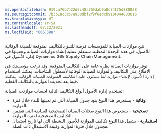 ```yaml
---
ms.openlocfilehash: 919ca76b7b22d6c48a750dab0a8c74875d880028
ms.sourcegitcommit: 7b3b18c3cb7e930dbf2f9f6edcb9108044033616
ms.translationtype: HT
ms.contentlocale: ar-SA
ms.lasthandoff: 07/22/2021
ms.locfileid: "6667398"
---
```

تتيح موازنات الصيانة للمؤسسات فرصة للتنبؤ بالتكاليف المتوقعة للصيانة الوقائية للأصول. في هذه الوحدة النمطية، ستتعلم عملية إنشاء موازنات الصيانة وتحديثها في إدارة الأصول في Dynamics 365 Supply Chain Management.

توفر موازنات الصيانة نظرة عامة على التكاليف المتوقعة. وقد ترغب مؤسستك في الاطّلاع على التكاليف والموازنة للصيانة الوقائية لأسطول الشاحنات. يمكنك استخدام إدارة الأصول لإنشاء موازنة لما ستكون عليه التكاليف المتوقعة للصيانة الوقائية. يمكنك فيما بعد تحديث الموازنة بالتكاليف الفعلية. 

تستخدم إدارة الأصول أنواع التكاليف التالية لحساب موازنات الصيانة: 

- **وقائية** - يستعرض هذا النوع بنود جدول الصيانة التي تم تعيينها للبدء خلال فترة الموازنة. 
- **تصحيحية** - يستعرض هذا النوع سجلات الصيانة التصحيحية السابقة التي تتضمن التكاليف التصحيحية لفترة الموازنة.
- **استثمارية** - يشمل هذا النوع تكاليف الموازنة للأصول النشطة التي لها تاريخ استبدال مجدول خلال فترة الموازنة وقيمة الاستبدال ذات الصلة.